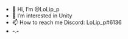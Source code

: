 - 👋 Hi, I’m @LoLip_p
- 👀 I’m interested in Unity
- 📫 How to reach me Discord: LoLip_p#6136
- -.-

<!---
Lolip-p/Lolip-p is a ✨ special ✨ repository because its `README.md` (this file) appears on your GitHub profile.
You can click the Preview link to take a look at your changes.
--->
